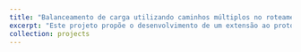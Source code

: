```yaml
---
title: "Balanceamento de carga utilizando caminhos múltiplos no roteamento de pacotes IP na Internet"
excerpt: "Este projeto propõe o desenvolvimento de um extensão ao protocolo BGP, de modo a permitir o balanceamento de carga do tráfego utilizando caminhos múltiplos no roteamento de pacotes IP na Internet."
collection: projects
---
```


 
